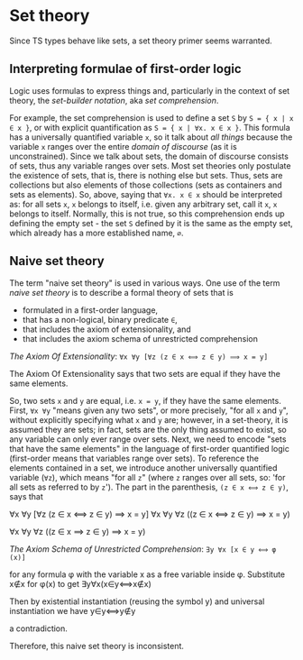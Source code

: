 # Set theory

Since TS types behave like sets, a set theory primer seems warranted.

## Interpreting formulae of first-order logic

Logic uses formulas to express things and, particularly in the context of set theory, the *set-builder notation*, aka *set comprehension*.

For example, the set comprehension is used to define a set `S` by `S = { x | x ∈ x }`, or with explicit quantification as `S = { x | ∀x. x ∈ x }`. This formula has a universally quantified variable `x`, so it talk about *all things* because the variable `x` ranges over the entire *domain of discourse* (as it is unconstrained). Since we talk about sets, the domain of discourse consists of sets, thus any variable ranges over sets. Most set theories only postulate the existence of sets, that is, there is nothing else but sets. Thus, sets are collections but also elements of those collections (sets as containers and sets as elements). So, above, saying that `∀x. x ∈ x` should be interpreted as: for all sets `x`, `x` belongs to itself, i.e. given any arbitrary set, call it `x`, `x` belongs to itself. Normally, this is not true, so this comprehension ends up defining the empty set - the set `S` defined by it is the same as the empty set, which already has a more established name, `∅`.







## Naive set theory

The term "naive set theory" is used in various ways. One use of the term *naive set theory* is to describe a formal theory of sets that is
- formulated in a first-order language,
- that has a non-logical, binary predicate `∈`,
- that includes the axiom of extensionality, and
- that includes the axiom schema of unrestricted comprehension

*The Axiom Of Extensionality*: `∀x ∀y [∀z (z ∈ x ⟺ z ∈ y) ⟹ x = y]`

The Axiom Of Extensionality says that two sets are equal if they have the same elements.

So, two sets `x` and `y` are equal, i.e. `x = y`, if they have the same elements. First, `∀x ∀y` "means given any two sets", or more precisely, "for all `x` and `y`", without explicitly specifying what `x` and `y` are; however, in a set-theory, it is assumed they are sets; in fact, sets are the only thing assumed to exist, so any variable can only ever range over sets. Next, we need to encode "sets that have the same elements" in the language of first-order quantified logic (first-order means that variables range over sets). To reference the elements contained in a set, we introduce another universally quantified variable (`∀z`), which means "for all `z`" (where `z` ranges over all sets, so: 'for all sets as referred to by `z`'). The part in the parenthesis, `(z ∈ x ⟺ z ∈ y)`, says that 




∀x ∀y [∀z (z ∈ x ⟺ z ∈ y) ⟹ x = y]
∀x ∀y ∀z ((z ∈ x ⟺ z ∈ y) ⟹ x = y)

∀x ∀y ∀z ((z ∈ x ⟹ z ∈ y) ⟹ x = y)



*The Axiom Schema of Unrestricted Comprehension*: `∃y ∀x [x ∈ y ⟺ φ (x)]`




for any formula φ with the variable x as a free variable inside φ. Substitute x∉x for φ(x) to get 
∃y∀x(x∈y⟺x∉x)

Then by existential instantiation (reusing the symbol y) and universal instantiation we have
y∈y⟺y∉y

a contradiction.

Therefore, this naive set theory is inconsistent.
